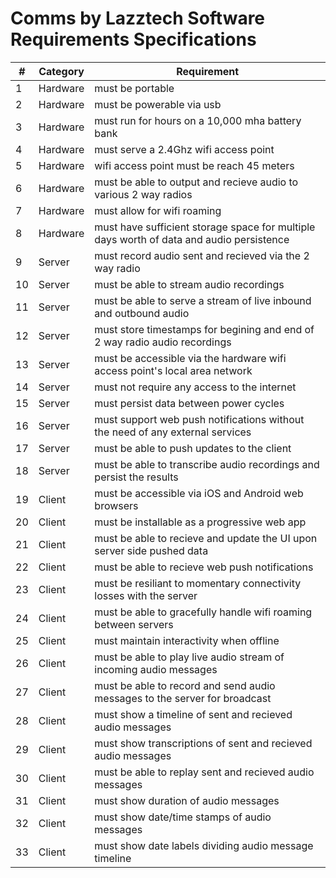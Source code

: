 # Comms by Lazztech Software Requirements Specifications

| # |  Category | Requirement |
| -------- | ------- | ------- |
| 1 | Hardware | must be portable |
| 2 | Hardware | must be powerable via usb |
| 3 | Hardware | must run for hours on a 10,000 mha battery bank |
| 4 | Hardware | must serve a 2.4Ghz wifi access point |
| 5 | Hardware | wifi access point must be reach 45 meters |
| 6 | Hardware | must be able to output and recieve audio to various 2 way radios |
| 7 | Hardware | must allow for wifi roaming |
| 8 | Hardware | must have sufficient storage space for multiple days worth of data and audio persistence |
| 9 | Server | must record audio sent and recieved via the 2 way radio |
| 10 | Server | must be able to stream audio recordings |
| 11 | Server | must be able to serve a stream of live inbound and outbound audio |
| 12 | Server | must store timestamps for begining and end of 2 way radio audio recordings |
| 13 | Server | must be accessible via the hardware wifi access point's local area network |
| 14 | Server | must not require any access to the internet |
| 15 | Server | must persist data between power cycles |
| 16 | Server | must support web push notifications without the need of any external services |
| 17 | Server | must be able to push updates to the client |
| 18 | Server | must be able to transcribe audio recordings and persist the results |
| 19 | Client | must be accessible via iOS and Android web browsers |
| 20 | Client | must be installable as a progressive web app |
| 21 | Client | must be able to recieve and update the UI upon server side pushed data |
| 22 | Client | must be able to recieve web push notifications |
| 23 | Client | must be resiliant to momentary connectivity losses with the server |
| 24 | Client | must be able to gracefully handle wifi roaming between servers |
| 25 | Client | must maintain interactivity when offline |
| 26 | Client | must be able to play live audio stream of incoming audio messages |
| 27 | Client | must be able to record and send audio messages to the server for broadcast |
| 28 | Client | must show a timeline of sent and recieved audio messages |
| 29 | Client | must show transcriptions of sent and recieved audio messages |
| 30 | Client | must be able to replay sent and recieved audio messages |
| 31 | Client | must show duration of audio messages |
| 32 | Client | must show date/time stamps of audio messages |
| 33 | Client | must show date labels dividing audio message timeline |